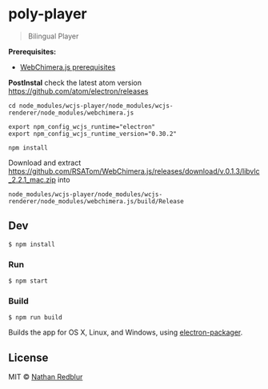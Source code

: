 # poly-player

> Bilingual Player

**Prerequisites:**
- [WebChimera.js prerequisites](https://github.com/RSATom/WebChimera.js#build-prerequisites)

**PostInstal**
check the latest atom version
https://github.com/atom/electron/releases

```
cd node_modules/wcjs-player/node_modules/wcjs-renderer/node_modules/webchimera.js

export npm_config_wcjs_runtime="electron"
export npm_config_wcjs_runtime_version="0.30.2"

npm install
```

Download and extract
https://github.com/RSATom/WebChimera.js/releases/download/v.0.1.3/libvlc_2.2.1_mac.zip
into

```
node_modules/wcjs-player/node_modules/wcjs-renderer/node_modules/webchimera.js/build/Release
```


## Dev

```
$ npm install
```

### Run

```
$ npm start
```

### Build

```
$ npm run build
```

Builds the app for OS X, Linux, and Windows, using [electron-packager](https://github.com/maxogden/electron-packager).


## License

MIT © [Nathan Redblur](https://github.com/nathanredblur)
